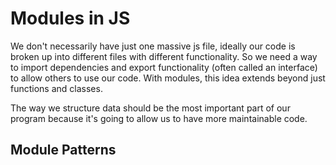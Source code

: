 # Modules in JS

We don't necessarily have just one massive js file, ideally our code is broken up into different files with different functionality. So we need a way to import dependencies and export functionality (often called an interface) to allow others to use our code. With modules, this idea extends beyond just functions and classes. 

The way we structure data should be the most important part of our program because it's going to allow us to have more maintainable code. 

## Module Patterns

